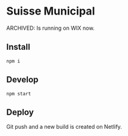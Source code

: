 # Suisse Municipal

ARCHIVED: Is running on WIX now.

## Install

`npm i`

## Develop

`npm start`

## Deploy

Git push and a new build is created on Netlify.
